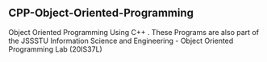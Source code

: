 ## CPP-Object-Oriented-Programming
Object Oriented Programming Using C++ . These Programs are also part of the JSSSTU Information Science and Engineering - Object Oriented Programming Lab (20IS37L)
